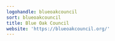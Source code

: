 ```yaml
---
logohandle: blueoakcouncil
sort: blueoakcouncil
title: Blue Oak Council
website: 'https://blueoakcouncil.org/'
---
```

